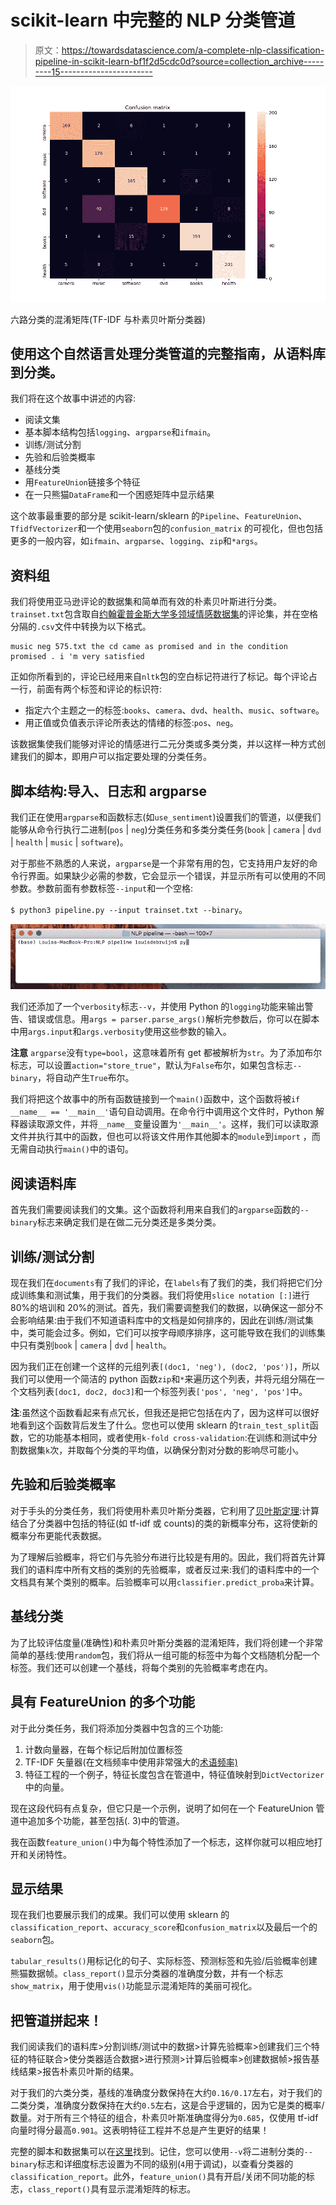# scikit-learn 中完整的 NLP 分类管道

> 原文：<https://towardsdatascience.com/a-complete-nlp-classification-pipeline-in-scikit-learn-bf1f2d5cdc0d?source=collection_archive---------15----------------------->

![](img/e254f4f25b1ff5baa2c6283be5e62afc.png)

六路分类的混淆矩阵(TF-IDF 与朴素贝叶斯分类器)

## 使用这个自然语言处理分类管道的完整指南，从语料库到分类。

我们将在这个故事中讲述的内容:

*   阅读文集
*   基本脚本结构包括`logging`、`argparse`和`ifmain`。
*   训练/测试分割
*   先验和后验类概率
*   基线分类
*   用`FeatureUnion`链接多个特征
*   在一只熊猫`DataFrame`和一个困惑矩阵中显示结果

这个故事最重要的部分是 scikit-learn/sklearn 的`Pipeline`、`FeatureUnion`、`TfidfVectorizer`和一个使用`seaborn`包的`confusion_matrix` 的可视化，但也包括更多的一般内容，如`ifmain`、`argparse`、`logging`、`zip`和`*args`。

## 资料组

我们将使用亚马逊评论的数据集和简单而有效的朴素贝叶斯进行分类。`trainset.txt`包含取自[约翰霍普金斯大学多领域情感数据集](https://www.kaggle.com/jeromeblanchet/multidomain-sentiment-analysis-dataset)的评论集，并在空格分隔的`.csv`文件中转换为以下格式。

```
music neg 575.txt the cd came as promised and in the condition promised . i 'm very satisfied
```

正如你所看到的，评论已经用来自`nltk`包的空白标记符进行了标记。每个评论占一行，前面有两个标签和评论的标识符:

*   指定六个主题之一的标签:`books`、`camera`、`dvd`、`health`、`music`、`software`。
*   用正值或负值表示评论所表达的情绪的标签:`pos`、`neg`。

该数据集使我们能够对评论的情感进行二元分类或多类分类，并以这样一种方式创建我们的脚本，即用户可以指定要处理的分类任务。

## 脚本结构:导入、日志和 argparse

我们正在使用`argparse`和函数标志(如`use_sentiment`)设置我们的管道，以便我们能够从命令行执行二进制(`pos` | `neg`)分类任务和多类分类任务(`book` | `camera` | `dvd` | `health` | `music` | `software`)。

对于那些不熟悉的人来说，`argparse`是一个非常有用的包，它支持用户友好的命令行界面。如果缺少必需的参数，它会显示一个错误，并显示所有可以使用的不同参数。参数前面有参数标签`--input`和一个空格:

`$ python3 pipeline.py --input trainset.txt --binary`。

![](img/c8dec7cd039abe49c2d202caba00cc0d.png)

我们还添加了一个`verbosity`标志`--v`，并使用 Python 的`logging`功能来输出警告、错误或信息。用`args = parser.parse_args()`解析完参数后，你可以在脚本中用`args.input`和`args.verbosity`使用这些参数的输入。

**注意** `argparse`没有`type=bool`，这意味着所有 get 都被解析为`str`。为了添加布尔标志，可以设置`action="store_true"`，默认为`False`布尔，如果包含标志`--binary`，将自动产生`True`布尔。

我们将把这个故事中的所有函数链接到一个`main()`函数中，这个函数将被`if __name__ == '__main__'`语句自动调用。在命令行中调用这个文件时，Python 解释器读取源文件，并将`__name__`变量设置为`'__main__'`。这样，我们可以读取源文件并执行其中的函数，但也可以将该文件用作其他脚本的`module`到`import` ，而无需自动执行`main()`中的语句。

## 阅读语料库

首先我们需要阅读我们的文集。这个函数将利用来自我们的`argparse`函数的`--binary`标志来确定我们是在做二元分类还是多类分类。

## **训练/测试分割**

现在我们在`documents`有了我们的评论，在`labels`有了我们的类，我们将把它们分成训练集和测试集，用于我们的分类器。我们将使用`slice notation [:]`进行 80%的培训和 20%的测试。首先，我们需要调整我们的数据，以确保这一部分不会影响结果:由于我们不知道语料库中的文档是如何排序的，因此在训练/测试集中，类可能会过多。例如，它们可以按字母顺序排序，这可能导致在我们的训练集中只有类别`book` | `camera` | `dvd` | `health`。

因为我们正在创建一个这样的元组列表`[(doc1, 'neg'), (doc2, 'pos')]`，所以我们可以使用一个简洁的 python 函数`zip`和`*`来遍历这个列表，并将元组分隔在一个文档列表`[doc1, doc2, doc3]`和一个标签列表`['pos', 'neg', 'pos']`中。

**注**:虽然这个函数看起来有点冗长，但我还是把它包括在内了，因为这样可以很好地看到这个函数背后发生了什么。您也可以使用 sklearn 的`train_test_split`函数，它的功能基本相同，或者使用`k-fold cross-validation`:在训练和测试中分割数据集`k`次，并取每个分类的平均值，以确保分割对分数的影响尽可能小。

## 先验和后验类概率

对于手头的分类任务，我们将使用朴素贝叶斯分类器，它利用了[贝叶斯定理](https://en.wikipedia.org/wiki/Bayes%27_theorem):计算结合了分类器中包括的特征(如 tf-idf 或 counts)的类的新概率分布，这将使新的概率分布更能代表数据。

为了理解后验概率，将它们与先验分布进行比较是有用的。因此，我们将首先计算我们的语料库中所有文档的类别的先验概率，或者反过来:我们的语料库中的一个文档具有某个类别的概率。后验概率可以用`classifier.predict_proba`来计算。

## 基线分类

为了比较评估度量(准确性)和朴素贝叶斯分类器的混淆矩阵，我们将创建一个非常简单的基线:使用`random`包，我们将从一组可能的标签中为每个文档随机分配一个标签。我们还可以创建一个基线，将每个类别的先验概率考虑在内。

## 具有 FeatureUnion 的多个功能

对于此分类任务，我们将添加分类器中包含的三个功能:

1.  计数向量器，在每个标记后附加位置标签
2.  TF-IDF 矢量器(在文档频率中使用非常强大的[术语频率)](http://www.tfidf.com/)
3.  特征工程的一个例子，特征长度包含在管道中，特征值映射到`DictVectorizer`中的向量。

现在这段代码有点复杂，但它只是一个示例，说明了如何在一个 FeatureUnion 管道中追加多个功能，甚至包括(. 3)中的管道。

我在函数`feature_union()`中为每个特性添加了一个标志，这样你就可以相应地打开和关闭特性。

## 显示结果

现在我们也要展示我们的成果。我们可以使用 sklearn 的`classification_report`、`accuracy_score`和`confusion_matrix`以及最后一个的`seaborn`包。

`tabular_results()`用标记化的句子、实际标签、预测标签和先验/后验概率创建熊猫数据帧。`class_report()`显示分类器的准确度分数，并有一个标志`show_matrix`，用于使用`vis()`功能显示混淆矩阵的美丽可视化。

## 把管道拼起来！

我们阅读我们的语料库>分割训练/测试中的数据>计算先验概率>创建我们三个特征的特征联合>使分类器适合数据>进行预测>计算后验概率>创建数据帧>报告基线结果>报告朴素贝叶斯的结果。

对于我们的六类分类，基线的准确度分数保持在大约`0.16/0.17`左右，对于我们的二类分类，准确度分数保持在大约`0.5`左右，这是合乎逻辑的，因为它是类的概率/数量。对于所有三个特征的组合，朴素贝叶斯准确度得分为`0.685`，仅使用 tf-idf 向量时得分最高`0.901`。这表明特征工程并不总是产生更好的结果！

完整的脚本和数据集可以在[这里](https://github.com/LouisdeBruijn/Medium/tree/master/NLP%20pipeline)找到。记住，您可以使用`--v`将二进制分类的`--binary`标志和详细度标志设置为不同的级别(`4`用于调试)，以查看分类器的`classification_report`。此外，`feature_union()`具有开启/关闭不同功能的标志，`class_report()`具有显示混淆矩阵的标志。